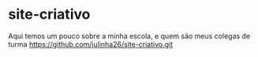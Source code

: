 # site-criativo
Aqui temos um pouco sobre a minha escola, e quem são meus colegas de turma
https://github.com/julinha26/site-criativo.git
